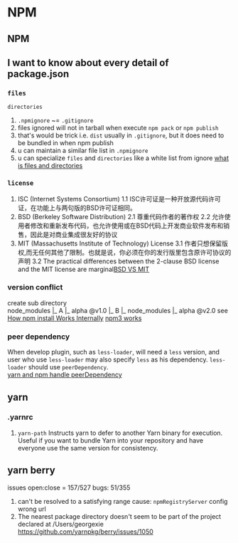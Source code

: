 # NPM

## NPM
## I want to know about every detail of package.json

### `files`  
`directories`  
1. `.npmignore` ~= `.gitignore`
2. files ignored will not in tarball when execute `npm pack` or `npm publish`
3. that's would be trick i.e. `dist` usually in `.gitignore`, but it does need to be bundled in when npm publish
4. u can maintain a similar file list in `.npmignore`
5. u can specialize `files` and `directories` like a white list from ignore
[what is files and directories](https://stackoverflow.com/questions/40795836/how-do-you-use-the-files-and-directories-properties-in-package-json)

### `license`  
1. ISC (Internet Systems Consortium)
    1.1 ISC许可证是一种开放源代码许可证，在功能上与两句版的BSD许可证相同。
2. BSD (Berkeley Software Distribution)
    2.1 尊重代码作者的著作权
    2.2 允许使用者修改和重新发布代码，也允许使用或在BSD代码上开发商业软件发布和销售，因此是对商业集成很友好的协议
3. MIT (Massachusetts Institute of Technology) License
    3.1 作者只想保留版权,而无任何其他了限制。也就是说，你必须在你的发行版里包含原许可协议的声明
    3.2 The practical differences between the 2-clause BSD license and the MIT license are marginal[BSD VS MIT](https://opensource.stackexchange.com/questions/217/what-are-the-essential-differences-between-the-bsd-and-mit-licences)


### version conflict
create sub directory  
    node_modules
    |_ A
    |_ alpha @v1.0
    |_ B
        |_ node_modules
            |_ alpha @v2.0
see [How npm install Works Internally](https://dev.to/shree_j/how-npm-works-internally-4012)
[npm3 works](http://npm.github.io/how-npm-works-docs/npm3/how-npm3-works.html)

### peer dependency
When develop plugin, such as `less-loader`, will need a `less` version, and user who use `less-loader` may also specify `less` as his dependency. `less-loader` should use `peerDependency`.  
[yarn and npm handle peerDependency](https://zhuanlan.zhihu.com/p/237532427)


## yarn
### .yarnrc
1. `yarn-path`
Instructs yarn to defer to another Yarn binary for execution. Useful if you want to bundle Yarn into your repository and have everyone use the same version for consistency.

## yarn berry
issues open:close = 157/527 bugs: 51/355
1. can't be resolved to a satisfying range
   cause: `npmRegistryServer` config wrong url
2. The nearest package directory doesn't seem to be part of the project declared at /Users/georgexie
   https://github.com/yarnpkg/berry/issues/1050